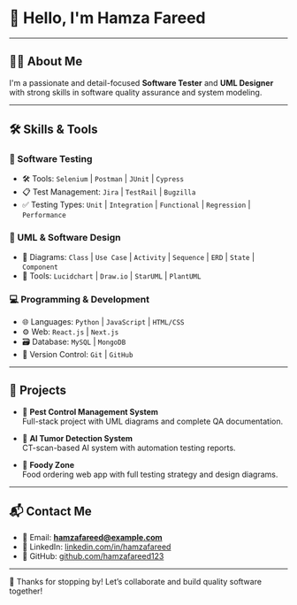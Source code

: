 # 👋 Hello, I'm Hamza Fareed

---

## 🧑‍💼 About Me
I'm a passionate and detail-focused **Software Tester** and **UML Designer** with strong skills in software quality assurance and system modeling.

---

## 🛠️ Skills & Tools

### 🧪 Software Testing
- 🛠️ Tools: `Selenium` | `Postman` | `JUnit` | `Cypress`  
- 📋 Test Management: `Jira` | `TestRail` | `Bugzilla`  
- ✅ Testing Types: `Unit` | `Integration` | `Functional` | `Regression` | `Performance`

### 🎨 UML & Software Design
- 🧾 Diagrams: `Class` | `Use Case` | `Activity` | `Sequence` | `ERD` | `State` | `Component`
- 🧰 Tools: `Lucidchart` | `Draw.io` | `StarUML` | `PlantUML`

### 💻 Programming & Development
- 🌐 Languages: `Python` | `JavaScript` | `HTML/CSS`
- ⚙️ Web: `React.js` | `Next.js`
- 🗃️ Database: `MySQL` | `MongoDB`
- 🔄 Version Control: `Git` | `GitHub`

---

## 🚀 Projects

- 🐛 **Pest Control Management System**  
  Full-stack project with UML diagrams and complete QA documentation.

- 🧠 **AI Tumor Detection System**  
  CT-scan-based AI system with automation testing reports.

- 🍕 **Foody Zone**  
  Food ordering web app with full testing strategy and design diagrams.

---

## 📬 Contact Me

- 📧 Email: **hamzafareed@example.com**  
- 💼 LinkedIn: [linkedin.com/in/hamzafareed](https://linkedin.com/in/hamzafareed)  
- 🐙 GitHub: [github.com/hamzafareed123](https://github.com/hamzafareed123)

---

🙌 Thanks for stopping by! Let’s collaborate and build quality software together!

